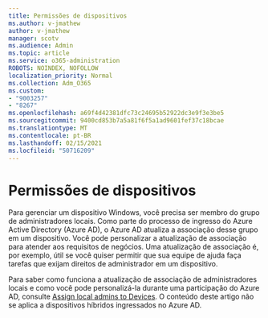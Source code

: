 ```yaml
---
title: Permissões de dispositivos
ms.author: v-jmathew
author: v-jmathew
manager: scotv
ms.audience: Admin
ms.topic: article
ms.service: o365-administration
ROBOTS: NOINDEX, NOFOLLOW
localization_priority: Normal
ms.collection: Adm_O365
ms.custom:
- "9003257"
- "8267"
ms.openlocfilehash: a69f4d42381dfc73c24695b52922dc3e9f3e3be5
ms.sourcegitcommit: 9400cd853b7a5a81f6f5a1ad9601fef37c18bcae
ms.translationtype: MT
ms.contentlocale: pt-BR
ms.lasthandoff: 02/15/2021
ms.locfileid: "50716209"
---
```

# <a name="device-permissions"></a>Permissões de dispositivos

Para gerenciar um dispositivo Windows, você precisa ser membro do grupo de administradores locais. Como parte do processo de ingresso do Azure Active Directory (Azure AD), o Azure AD atualiza a associação desse grupo em um dispositivo. Você pode personalizar a atualização de associação para atender aos requisitos de negócios. Uma atualização de associação é, por exemplo, útil se você quiser permitir que sua equipe de ajuda faça tarefas que exijam direitos de administrador em um dispositivo.

Para saber como funciona a atualização de associação de administradores locais e como você pode personalizá-la durante uma participação do Azure AD, consulte [Assign local admins to Devices](https://docs.microsoft.com/azure/active-directory/devices/assign-local-admin). O conteúdo deste artigo não se aplica a dispositivos híbridos ingressados no Azure AD.
